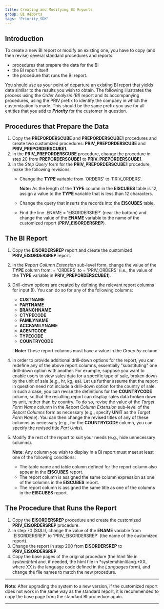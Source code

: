 ```yaml
---
title: Creating and Modifying BI Reports
group: BI Reports
tags: 'Priority_SDK'
---
```


## Introduction

To create a new BI report or modify an existing one, you have to copy
(and then revise) several standard procedures and reports:

-   procedures that prepare the data for the BI
-   the BI report itself
-   the procedure that runs the BI report.

You should use as your point of departure an existing BI report that
yields data similar to the results you wish to obtain. The following
illustrates the process using the *Order Analysis (BI)* report and its
accompanying procedures, using the PRIV prefix to identify the company
in which the customization is made. This should be the same prefix you
use for all entities that you add to ***Priority*** for the customer in
question.

## Procedures that Prepare the Data 

1.  Copy the **PREPORDERSCUBE** and **PREPORDERSCUBE1** procedures and
    create two customized procedures: **PRIV_PREPORDERSCUBE** and
    **PRIV_PREPORDERSCUBE1**.
2.  In the **PRIV_PREPORDERSCUBE** procedure, change the procedure in
    step 20 from **PREPORDERSCUBE1** to **PRIV_PREPORDERSCUBE1**.
3.  In the *Step Query* form for the **PRIV_PREPORDERSCUBE1** procedure,
    make the following revisions:
    -   Change the **TYPE** variable from \'ORDERS\' to \'PRIV_ORDERS\'.

        **Note:** As the length of the **TYPE** column in the
            **EISCUBES** table is 12, assign a value to the **TYPE**
            variable that is less than 12 characters.
    -   Change the query that inserts the records into the **EISCUBES**
        table.
    -   Find the line :ENAME = \'EISORDERSREP\' (near the bottom) and
        change the value of the **ENAME** variable to the name of the
        customized report (**PRIV_EISORDERSREP**).

## The BI Report 

1.  Copy the **EISORDERSREP** report and create the customized
    **PRIV_EISORDERSREP** report.
2.  In the *Report Column Extension* sub-level form, change the value of
    the **TYPE** column from: = \'ORDERS\' to = \'PRIV_ORDERS\' (i.e.,
    the value of the **TYPE** variable in **PRIV_PREPORDERSCUBE1**).
3.  Drill-down options are created by defining the relevant report
    columns for input (I). You can do so for any of the following
    columns:
    -   **CUSTNAME**
    -   **PARTNAME**
    -   **BRANCHNAME**
    -   **CTYPECODE**
    -   **FAMILYNAME**
    -   **ACCFAMILYNAME**
    -   **AGENTCODE**
    -   **TYPECODE**
    -   **COUNTRYCODE**

    :   **Note:** These report columns must have a value in the *Group
        by* column.
4.  In order to provide additional drill-down options for the report,
    you can redefine any of the above report columns, essentially
    \"substituting\" one drill-down option with another. For example,
    suppose you want to enable users to view sales data for a specific
    type of sale, broken down by the unit of sale (e.g., hr, kg, ea).
    Let us further assume that the report in question need not include a
    drill-down option for the country of sale. In such a case, you can
    revise the definitions for the **COUNTRYCODE** column, so that the
    resulting report can display sales data broken down by unit, rather
    than by country. To do so, revise the value of the *Target Form
    Name* column in the *Report Column Extension* sub-level of the
    *Report Columns* form as necessary (e.g., specify **UNIT** as the
    *Target Form Name*). You can then change the revised titles of any
    of these columns as necessary (e.g., for the **COUNTRYCODE** column,
    you can specify the revised title *Part Units*).
5.  Modify the rest of the report to suit your needs (e.g., hide
    unnecessary columns).

    **Note:** Any column you wish to display in a BI report must
        meet at least one of the following conditions:

    -   The table name and table column defined for the report column
        also appear in the **EISCUBES** report.
    -   The report column is assigned the same column expression as one
        of the columns in the **EISCUBES** report.
    -   The report column is assigned the same title as one of the
        columns in the **EISCUBES** report.

## The Procedure that Runs the Report 

1.  Copy the **EISORDERSREP** procedure and create the customized
    **PRIV_EISORDERSREP** procedure.
2.  In step 70 (SQLI), change the value of the **ENAME** variable from
    \'EISORDERSREP\' to \'PRIV_EISORDERSREP\' (the name of the
    customized report).
3.  Change the report in step 200 from **EISORDERSREP** to
    **PRIV_EISORDERSREP**.
4.  Copy the base pages of the original procedure (the html file in
    *system\\html* and, if needed, the html file in
    *system\\html\\lang.*XX, where XX is the language code defined in
    the *Languages* form), and change the file names to match the new
    procedure.

------------------------------------------------------------------------

**Note:** After upgrading the system to a new version, if the customized
report does not work in the same way as the standard report, it is
recommended to copy the base page from the standard BI procedure again.

------------------------------------------------------------------------
